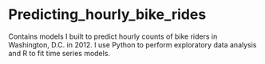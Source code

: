 # Predicting_hourly_bike_rides
Contains models I built to predict hourly counts of bike riders in Washington, D.C. in 2012. I use Python to perform exploratory data analysis and R to fit time series models. 
